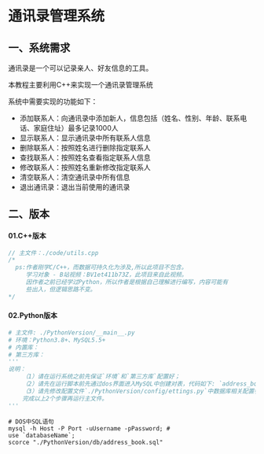 # 通讯录管理系统

## 一、系统需求

通讯录是一个可以记录亲人、好友信息的工具。

本教程主要利用C++来实现一个通讯录管理系统

系统中需要实现的功能如下：

- 添加联系人：向通讯录中添加新人，信息包括（姓名、性别、年龄、联系电话、家庭住址）最多记录1000人
- 显示联系人：显示通讯录中所有联系人信息
- 删除联系人：按照姓名进行删除指定联系人
- 查找联系人：按照姓名查看指定联系人信息
- 修改联系人：按照姓名重新修改指定联系人
- 清空联系人：清空通讯录中所有信息
- 退出通讯录：退出当前使用的通讯录

## 二、版本

#### 01.C++版本

``` c++
// 主文件：./code/utils.cpp
/* 
  ps:作者刚学C/C++，而数据可持久化为涉及,所以此项目不包含。
     学习对象 - B站视频：BV1et411b73Z，此项目来自此视频。
     因作者之前已经学过Python，所以作者是根据自己理解进行编写，内容可能有
     些出入，但逻辑思路不变。
*/
```

#### 02.Python版本

``` python
# 主文件: ./PythonVersion/__main__.py
# 环境：Python3.8+、MySQL5.5+
# 内置库：
# 第三方库：
'''
说明：
	（1）请在运行系统之前先保证`环境`和`第三方库`配置好；
	（2）请先在运行脚本前先通过dos界面进入MySQL中创建对表，代码如下: `address_book.sql`；
	（3）请先修改配置文件`./PythonVersion/config/ettings.py`中数据库相关配置参数。
	完成以上2个步骤再运行主文件。
'''
```

```mysql
# DOS中SQL语句
mysql -h Host -P Port -uUsername -pPassword; # 
use `databaseName`;
scorce "./PythonVersion/db/address_book.sql"
```



